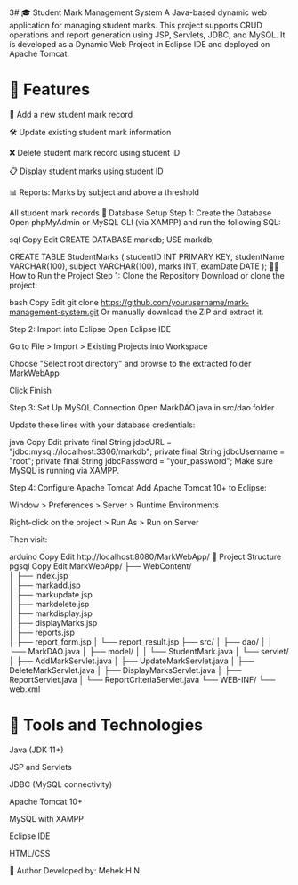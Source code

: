 3# 🎓 Student Mark Management System
A Java-based dynamic web application for managing student marks. This project supports CRUD operations and report generation using JSP, Servlets, JDBC, and MySQL. It is developed as a Dynamic Web Project in Eclipse IDE and deployed on Apache Tomcat.
# 📌 Features
📝 Add a new student mark record

🛠️ Update existing student mark information

❌ Delete student mark record using student ID

📋 Display student marks using student ID

📊 Reports:
Marks by subject and above a threshold

All student mark records
🧮 Database Setup
Step 1: Create the Database
Open phpMyAdmin or MySQL CLI (via XAMPP) and run the following SQL:

sql
Copy
Edit
CREATE DATABASE markdb;
USE markdb;

CREATE TABLE StudentMarks (
    studentID INT PRIMARY KEY,
    studentName VARCHAR(100),
    subject VARCHAR(100),
    marks INT,
    examDate DATE
);
🧑‍💻 How to Run the Project
Step 1: Clone the Repository
Download or clone the project:

bash
Copy
Edit
git clone https://github.com/yourusername/mark-management-system.git
Or manually download the ZIP and extract it.

Step 2: Import into Eclipse
Open Eclipse IDE

Go to File > Import > Existing Projects into Workspace

Choose "Select root directory" and browse to the extracted folder MarkWebApp

Click Finish

Step 3: Set Up MySQL Connection
Open MarkDAO.java in src/dao folder

Update these lines with your database credentials:

java
Copy
Edit
private final String jdbcURL = "jdbc:mysql://localhost:3306/markdb";
private final String jdbcUsername = "root";
private final String jdbcPassword = "your_password";
Make sure MySQL is running via XAMPP.

Step 4: Configure Apache Tomcat
Add Apache Tomcat 10+ to Eclipse:

Window > Preferences > Server > Runtime Environments

Right-click on the project > Run As > Run on Server

Then visit:

arduino
Copy
Edit
http://localhost:8080/MarkWebApp/
📁 Project Structure
pgsql
Copy
Edit
MarkWebApp/
├── WebContent/                     
│   ├── index.jsp                       
│   ├── markadd.jsp                   
│   ├── markupdate.jsp                        
│   ├── markdelete.jsp                  
│   ├── markdisplay.jsp                         
│   ├── displayMarks.jsp                            
│   ├── reports.jsp                                      
│   ├── report_form.jsp
│   └── report_result.jsp
├── src/
│   ├── dao/
│   │   └── MarkDAO.java
│   ├── model/
│   │   └── StudentMark.java
│   └── servlet/
│       ├── AddMarkServlet.java
│       ├── UpdateMarkServlet.java
│       ├── DeleteMarkServlet.java
│       ├── DisplayMarksServlet.java
│       ├── ReportServlet.java
│       └── ReportCriteriaServlet.java
└── WEB-INF/
    └── web.xml
    
# 🧪 Tools and Technologies
Java (JDK 11+)

JSP and Servlets

JDBC (MySQL connectivity)

Apache Tomcat 10+

MySQL with XAMPP

Eclipse IDE

HTML/CSS

🙌 Author
Developed by: Mehek H N

